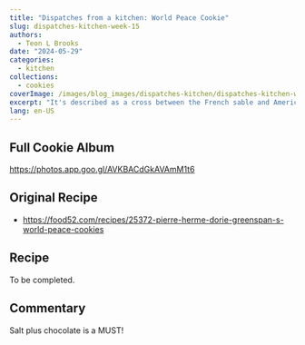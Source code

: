 ```yaml
---
title: "Dispatches from a kitchen: World Peace Cookie"
slug: dispatches-kitchen-week-15
authors:
  - Teon L Brooks
date: "2024-05-29"
categories:
  - kitchen
collections:
  - cookies
coverImage: /images/blog_images/dispatches-kitchen/dispatches-kitchen-week-15.jpg
excerpt: "It's described as a cross between the French sable and American chocolate chip. With a pinch of salt, I call it delicious 😋"
lang: en-US
---
```

<script> import Callout from '$lib/components/Callout.svelte'; </script>

<Callout>
<h2>Full Cookie Album</h2>

<https://photos.app.goo.gl/AVKBACdGkAVAmM1t6>
</Callout>

## Original Recipe

- https://food52.com/recipes/25372-pierre-herme-dorie-greenspan-s-world-peace-cookies

## Recipe

To be completed.

## Commentary

Salt plus chocolate is a MUST!
